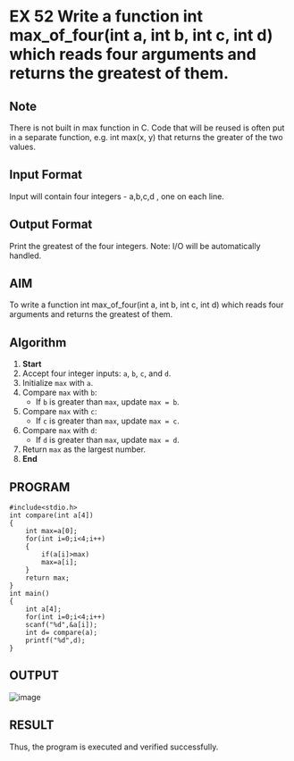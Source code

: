 
# EX 52 Write a function int max_of_four(int a, int b, int c, int d) which reads four arguments and returns the greatest of them.

## Note

There is not built in max function in C. Code that will be reused is often put in a separate function, e.g. int max(x, y) that returns the greater of the two values.

## Input Format

Input will contain four integers - a,b,c,d , one on each line.

## Output Format

Print the greatest of the four integers.
Note: I/O will be automatically handled.
## AIM
 To write a function int max_of_four(int a, int b, int c, int d) which reads four arguments and returns the greatest of them.
 ## Algorithm

1. **Start**  
2. Accept four integer inputs: `a`, `b`, `c`, and `d`.  
3. Initialize `max` with `a`.  
4. Compare `max` with `b`:  
   - If `b` is greater than `max`, update `max = b`.  
5. Compare `max` with `c`:  
   - If `c` is greater than `max`, update `max = c`.  
6. Compare `max` with `d`:  
   - If `d` is greater than `max`, update `max = d`.  
7. Return `max` as the largest number.  
8. **End**  


 

## PROGRAM
```
#include<stdio.h>
int compare(int a[4])
{
    int max=a[0];
    for(int i=0;i<4;i++)
    {
        if(a[i]>max)
        max=a[i];
    }
    return max;
}
int main()
{
    int a[4];
    for(int i=0;i<4;i++)
    scanf("%d",&a[i]);
    int d= compare(a);
    printf("%d",d);
}
```
## OUTPUT
![image](https://github.com/user-attachments/assets/aba6d6ba-c7c3-4607-9f04-a740cafd9845)
## RESULT
Thus, the program is executed and verified successfully.
